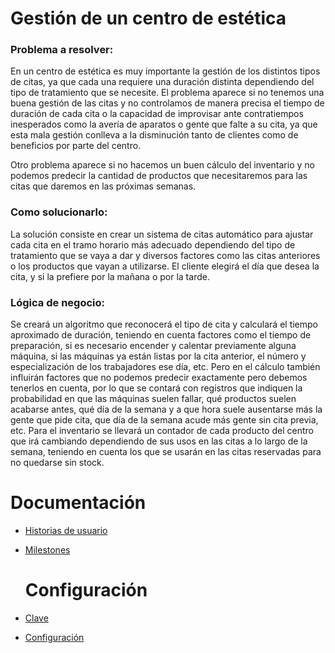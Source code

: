 # Gestión de un centro de estética

### Problema a resolver:
En un centro de estética es muy importante la gestión de los distintos tipos de citas, ya que cada una requiere una duración distinta dependiendo del tipo de tratamiento que se necesite. El problema aparece si no tenemos una buena gestión de las citas y no controlamos de manera precisa el tiempo de duración de cada cita o la capacidad de improvisar ante contratiempos inesperados como la avería de aparatos o gente que falte a su cita, ya que esta mala gestión conlleva a la disminución tanto de clientes como de beneficios por parte del centro.

Otro problema aparece si no hacemos un buen cálculo del inventario y no podemos predecir la cantidad de productos que necesitaremos para las citas que daremos en las próximas semanas.


### Como solucionarlo:
La solución consiste en crear un sistema de citas automático para ajustar cada cita en el tramo horario más adecuado dependiendo del tipo de tratamiento que se vaya a dar y diversos factores como las citas anteriores o los productos que vayan a utilizarse. El cliente elegirá el día que desea la cita, y si la prefiere por la mañana o por la tarde.

### Lógica de negocio:
Se creará un algoritmo que reconocerá el tipo de cita y calculará el tiempo aproximado de duración, teniendo en cuenta factores como el tiempo de preparación, si es necesario encender y calentar previamente alguna máquina, si las máquinas ya están listas por la cita anterior, el número y especialización de los trabajadores ese día, etc. Pero en el cálculo también influirán factores que no podemos predecir exactamente pero debemos tenerlos en cuenta, por lo que se contará con registros que indiquen la probabilidad en que las máquinas suelen fallar, qué productos suelen acabarse antes, qué día de la semana y a que hora suele ausentarse más la gente que pide cita, que día de la semana acude más gente sin cita previa, etc.
Para el inventario se llevará un contador de cada producto del centro que irá cambiando dependiendo de sus usos en las citas a lo largo de la semana, teniendo en cuenta los que se usarán en las citas reservadas para no quedarse sin stock.
  
  
# Documentación

* [Historias de usuario](https://github.com/Davidmd00/iv-DMD/blob/objetivo-1/docs/historias_usuario.md)
* [Milestones](https://github.com/Davidmd00/iv-DMD/blob/objetivo-1/docs/milestones.md)

  
  
  # Configuración
* [Clave](Configuracion/clavepublica.png)
* [Configuración](Configuracion/config.png)
